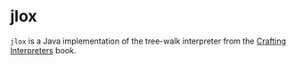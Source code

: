 # jlox

`jlox` is a Java implementation of the tree-walk interpreter from the [Crafting Interpreters] book.

[crafting interpreters]: http://www.craftinginterpreters.com/

